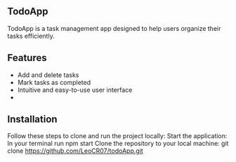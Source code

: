 ## TodoApp

TodoApp is a task management app designed to help users organize their tasks efficiently.

## Features

- Add and delete tasks
- Mark tasks as completed
- Intuitive and easy-to-use user interface
-
## Installation

Follow these steps to clone and run the project locally:
Start the application:
In your terminal run npm start
Clone the repository to your local machine:
git clone https://github.com/LeoCR07/todoApp.git
